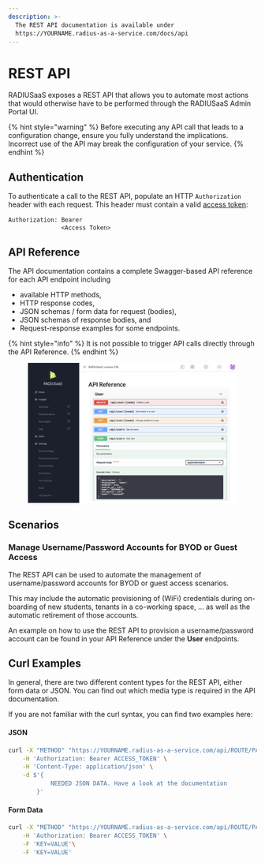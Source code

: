 ```yaml
---
description: >-
  The REST API documentation is available under
  https://YOURNAME.radius-as-a-service.com/docs/api
---
```


# REST API

RADIUSaaS exposes a REST API that allows you to automate most actions that would otherwise have to be performed through the RADIUSaaS Admin Portal UI.

{% hint style="warning" %}
Before executing any API call that leads to a configuration change, ensure you fully understand the implications. Incorrect use of the API may break the configuration of your service.
{% endhint %}

## Authentication

To authenticate a call to the REST API, populate an HTTP `Authorization` header with each request. This header must contain a valid [access token](../admin-portal/settings/permissions.md#access-tokens):

```
Authorization: Bearer
               <Access Token>
```

## API Reference

The API documentation contains a complete Swagger-based API reference for each API endpoint including

* available HTTP methods,
* HTTP response codes,
* JSON schemas / form data for request (bodies),
* JSON schemas of response bodies, and
* Request-response examples for some endpoints.

{% hint style="info" %}
It is not possible to trigger API calls directly through the API Reference.
{% endhint %}

<figure><img src="../../.gitbook/assets/image (425).png" alt=""><figcaption></figcaption></figure>

## Scenarios

### Manage Username/Password Accounts for BYOD or Guest Access

The REST API can be used to automate the management of username/password accounts for BYOD or guest access scenarios.&#x20;

This may include the automatic provisioning of (WiFi) credentials during on-boarding of new students, tenants in a co-working space, ... as well as the automatic retirement of those accounts.

An example on how to use the REST API to provision a username/password account can be found in your API Reference under the **User** endpoints.

## Curl Examples

In general, there are two different content types for the REST API, either form data or JSON. You can find out which media type is required in the API documentation.&#x20;

If you are not familiar with the curl syntax, you can find two examples here:

#### JSON

```bash
curl -X "METHOD" "https://YOURNAME.radius-as-a-service.com/api/ROUTE/PATH" \
    -H 'Authorization: Bearer ACCESS_TOKEN' \
    -H 'Content-Type: application/json' \
    -d $'{
            NEEDED JSON DATA. Have a look at the documentation
        }'
```

#### Form Data

```bash
curl -X "METHOD" "https://YOURNAME.radius-as-a-service.com/api/ROUTE/PATH" \
    -H 'Authorization: Bearer ACCESS_TOKEN' \
    -F 'KEY=VALUE'\
    -F 'KEY=VALUE'
```
